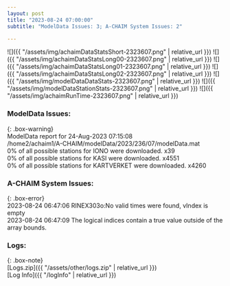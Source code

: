 ```yaml
---
layout: post
title: "2023-08-24 07:00:00"
subtitle: "ModelData Issues: 3; A-CHAIM System Issues: 2"

---
```


![]({{ "/assets/img/achaimDataStatsShort-2323607.png" | relative_url }})
![]({{ "/assets/img/achaimDataStatsLong00-2323607.png" | relative_url }})
![]({{ "/assets/img/achaimDataStatsLong01-2323607.png" | relative_url }})
![]({{ "/assets/img/achaimDataStatsLong02-2323607.png" | relative_url }})
![]({{ "/assets/img/modelDataDataStats-2323607.png" | relative_url }})
![]({{ "/assets/img/modelDataStationStats-2323607.png" | relative_url }})
![]({{ "/assets/img/achaimRunTime-2323607.png" | relative_url }})


### ModelData Issues:  
  
{: .box-warning}  
 ModelData report for 24-Aug-2023 07:15:08   
 /home2/achaim1/A-CHAIM/modelData/2023/236/07/modelData.mat   
 0% of all possible stations for IONO were downloaded. x39   
 0% of all possible stations for KASI were downloaded. x4551   
 0% of all possible stations for KARTVERKET were downloaded. x4260   
  
### A-CHAIM System Issues:  
  
{: .box-error}  
2023-08-24 06:47:06 RINEX303o:No valid times were found, vIndex is empty  
2023-08-24 06:47:09 The logical indices contain a true value outside of the array bounds.  

### Logs:  
  
{: .box-note}  
[Logs.zip]({{ "/assets/other/logs.zip" | relative_url }})  
[Log Info]({{ "/logInfo" | relative_url }})  
